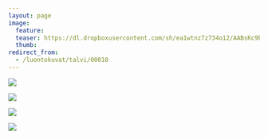 ```yaml
---
layout: page
image:
  feature:
  teaser: https://dl.dropboxusercontent.com/sh/ea1wtnz7z734o12/AABsKc9bB8ChfoRqpnyEdy4La/luontokuvat/talvi/IMG_2668-245px.jpg
  thumb:
redirect_from:
  - /luontokuvat/talvi/00010
---
```


[![](https://dl.dropboxusercontent.com/sh/ea1wtnz7z734o12/AAAznMl72ZmkFeOIXboqZNp6a/luontokuvat/talvi/IMG_2668-800px.jpg)](https://dl.dropboxusercontent.com/sh/ea1wtnz7z734o12/AACQcGtMYmST2U_qvXIXkHaDa/luontokuvat/talvi/IMG_2668.jpg)

[![](https://dl.dropboxusercontent.com/sh/ea1wtnz7z734o12/AADmiBkhks86pqbK2gcmp1CJa/luontokuvat/talvi/IMG_2670-800px.jpg)](https://dl.dropboxusercontent.com/sh/ea1wtnz7z734o12/AACECWzGySMA9b4iSGy2KaFFa/luontokuvat/talvi/IMG_2670.jpg)

[![](https://dl.dropboxusercontent.com/sh/ea1wtnz7z734o12/AAD7hbOQZTJvA52lC2BVh7nSa/luontokuvat/talvi/IMG_2671-800px.jpg)](https://dl.dropboxusercontent.com/sh/ea1wtnz7z734o12/AADKTV09btyNXtKnQELP27lUa/luontokuvat/talvi/IMG_2671.jpg)

[![](https://dl.dropboxusercontent.com/sh/ea1wtnz7z734o12/AADfIH_r5QpsTihlb6Bsn6nKa/luontokuvat/talvi/IMG_2682-800px.jpg)](https://dl.dropboxusercontent.com/sh/ea1wtnz7z734o12/AADZyqysqoa05j6Pmb4Q7Czya/luontokuvat/talvi/IMG_2682.jpg)
